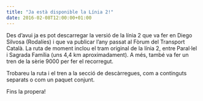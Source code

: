 ```yaml
---
title: "Ja està disponible la Línia 2!"
date: 2016-02-08T12:00:00+01:00
---
```

Des d’avui ja es pot descarregar la versió de la línia 2 que va fer en Diego Silvosa (Rodalíes) i que va publicar l’any passat al Fòrum del Transport Català. La ruta de moment inclou el tram original de la línia 2, entre Paral·lel i Sagrada Família (uns 4,4 km aproximadament). A més, també va fer un tren de la sèrie 9000 per fer el recorregut.

Trobareu la ruta i el tren a la secció de descàrregues, com a continguts separats o com un paquet conjunt.

Fins la propera!
